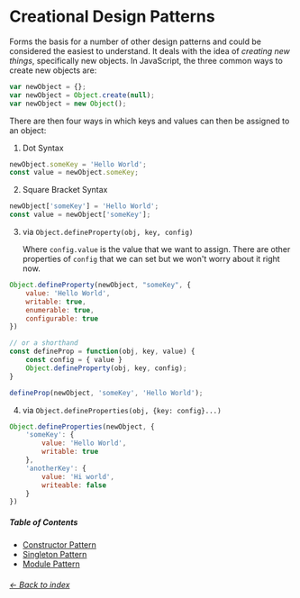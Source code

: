 # Creational Design Patterns
Forms the basis for a number of other design patterns and could be considered the easiest to understand. It deals with the idea of _creating new things_, specifically new objects. In JavaScript, the three common ways to create new objects are:

```javascript
var newObject = {};
var newObject = Object.create(null);
var newObject = new Object();
```

There are then four ways in which keys and values can then be assigned to an object:

1. Dot Syntax
```javascript
newObject.someKey = 'Hello World';
const value = newObject.someKey;
```

2. Square Bracket Syntax
```javascript
newObject['someKey'] = 'Hello World';
const value = newObject['someKey'];
```

3. via `Object.defineProperty(obj, key, config)`

    Where `config.value` is the value that we want to assign. There are other properties of `config` that we can set but we won't worry about it right now.

```javascript
Object.defineProperty(newObject, "someKey", {
    value: 'Hello World',
    writable: true,
    enumerable: true,
    configurable: true
})

// or a shorthand
const defineProp = function(obj, key, value) {
    const config = { value }
    Object.defineProperty(obj, key, config);
}

defineProp(newObject, 'someKey', 'Hello World');
```

4. via `Object.defineProperties(obj, {key: config}...)`
```javascript
Object.defineProperties(newObject, {
    'someKey': {
        value: 'Hello World',
        writable: true
    },
    'anotherKey': {
        value: 'Hi world',
        writeable: false
    }
})
```

##### Table of Contents
* [Constructor Pattern](creational/constructor.md)
* [Singleton Pattern](creational/singleton.md)
* [Module Pattern](creational/module.md)


###### [<- Back to index](../index.md)